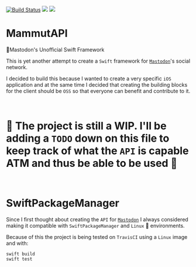 [![Build Status](https://travis-ci.org/esttorhe/MammutAPI.svg?branch=master)](https://travis-ci.org/esttorhe/MammutAPI) ![](https://img.shields.io/badge/SwiftPackageManager-supported-orange.svg) ![](https://img.shields.io/badge/Linux-supported-blue.svg)

# MammutAPI
🐘Mastodon's Unofficial Swift Framework

This is yet another attempt to create a `Swift` framework for [`Mastodon`][mastodon]'s social network.

I decided to build this because I wanted to create a very specific `iOS` application and at the same time I decided that creating the building blocks for the client should be `OSS` so that everyone can benefit and contribute to it.

<br/>

🚧 The project is still a WIP. I'll be adding a `TODO` down on this file to keep track of what the `API` is capable ATM and thus be able to be used 🚧
===
<br/>

# SwiftPackageManager

​Since I first thought about creating the `API` for [`Mastodon`][mastodon] I always considered making it compatible with `SwiftPackageManager` and `Linux` :penguin: environments.



Because of this the project is being tested on `TravisCI` using a `Linux` image and with:

```console
swift build
swift test
```





[mastodon]:https://mastodon.social
